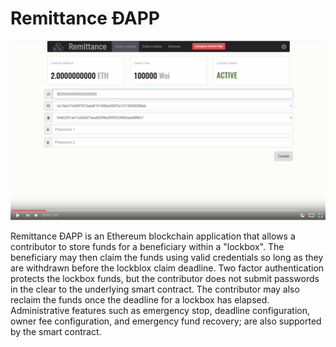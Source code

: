 # Remittance ÐAPP 


[![Remittance YouTube Video](readme.png)](https://youtu.be/-ZW1Wp2MhnM "Remittance ÐAPP Video")

Remittance ÐAPP is an Ethereum blockchain application that allows a contributor to store funds for a beneficiary within a "lockbox".  The beneficiary may then claim the funds using valid credentials so long as they are withdrawn before the lockblox claim deadline.  Two factor authentication protects the lockbox funds, but the contributor does not submit passwords in the clear to the underlying smart contract.  The contributor may also reclaim the funds once the deadline for a lockbox has elapsed.  Administrative features such as emergency stop, deadline configuration, owner fee configuration, and emergency fund recovery; are also supported by the smart contract.

